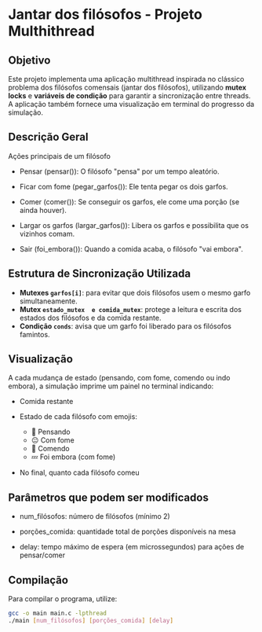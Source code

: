 # Jantar dos filósofos - Projeto Multhithread

## Objetivo

Este projeto implementa uma aplicação multithread inspirada no clássico problema dos filósofos comensais (jantar dos filósofos), utilizando **mutex locks** e **variáveis de condição** para garantir a sincronização entre threads. A aplicação também fornece uma visualização em terminal do progresso da simulação.

## Descrição Geral

Ações principais de um filósofo

- Pensar (pensar()): O filósofo "pensa" por um tempo aleatório.

- Ficar com fome (pegar_garfos()): Ele tenta pegar os dois garfos.

- Comer (comer()): Se conseguir os garfos, ele come uma porção (se ainda houver).

- Largar os garfos (largar_garfos()): Libera os garfos e possibilita que os vizinhos comam.

- Sair (foi_embora()): Quando a comida acaba, o filósofo "vai embora".


## Estrutura de Sincronização Utilizada
- **Mutexes `garfos[i]`**: para evitar que dois filósofos usem o mesmo garfo simultaneamente.
- **Mutex `estado_mutex  e comida_mutex`**: protege a leitura e escrita dos estados dos filósofos e da comida restante.
- **Condição `conds`**: avisa que um garfo foi liberado para os filósofos famintos.

## Visualização

A cada mudança de estado (pensando, com fome, comendo ou indo embora), a simulação imprime um painel no terminal indicando:

- Comida restante

- Estado de cada filósofo com emojis:
  - 🤔 Pensando
  - 😐 Com fome
  - 🍴 Comendo
  - 💤 Foi embora (com fome)
  
- No final, quanto cada filósofo comeu 

## Parâmetros que podem ser modificados

- num_filósofos: número de filósofos (mínimo 2)

- porções_comida: quantidade total de porções disponíveis na mesa

- delay: tempo máximo de espera (em microssegundos) para ações de pensar/comer

## Compilação

Para compilar o programa, utilize:

```bash
gcc -o main main.c -lpthread
./main [num_filósofos] [porções_comida] [delay]